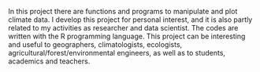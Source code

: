 In this project there are functions and programs to manipulate and plot climate data. I develop this project for personal interest, and it is also partly related to my activities as researcher and data scientist. The codes are written with the R programming language. This project can be interesting and useful to geographers, climatologists, ecologists, agricultural/forest/environmental engineers, as well as to students, academics and teachers.
